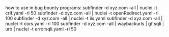 how to use in bug bounty programs:
subfinder -d xyz.com -all  | nuclei -t crlf.yaml -rl 50
subfinder -d xyz.com -all  | nuclei -t openRedirect.yaml -rl 100
subfinder -d xyz.com -all  | nuclei -t iis.yaml
subfinder -d xyz.com -all  | nuclei -t cors.yaml -rl 100
subfinder -d xyz.com -all  | waybackurls | gf sqli | uro | nuclei -t errorsqli.yaml -rl 50
